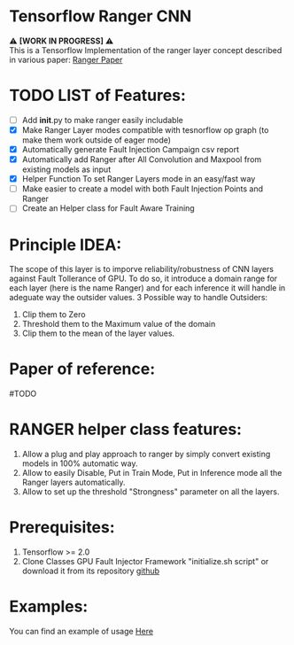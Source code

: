 # Tensorflow Ranger CNN
:warning: **[WORK IN PROGRESS]** :warning:\
This is a Tensorflow Implementation of the ranger layer concept described in various paper:
[Ranger Paper](https://arxiv.org/pdf/2003.13874.pdf)
# TODO LIST of Features:
- [ ] Add __init__.py to make ranger easily includable
- [x] Make Ranger Layer modes compatible with tesnorflow op graph (to make them work outside of eager mode)
- [x] Automatically generate Fault Injection Campaign csv report
- [x] Automatically add Ranger after All Convolution and Maxpool from existing models as input
- [x] Helper Function To set Ranger Layers mode in an easy/fast way
- [ ] Make easier to create a model with both Fault Injection Points and Ranger
- [ ] Create an Helper class for Fault Aware Training

# Principle IDEA:
The scope of this layer is to imporve reliability/robustness of CNN layers against Fault Tollerance of GPU.
To do so, it introduce a domain range for each layer (here is the name Ranger) and for each inference it will handle in adeguate way the outsider values.
3 Possible way to handle Outsiders:
1. Clip them to Zero
2. Threshold them to the Maximum value of the domain
3. Clip them to the mean of the layer values.
   
# Paper of reference:
#TODO

# RANGER helper class features:
1. Allow a plug and play approach to ranger by simply convert existing models in 100% automatic way.
2. Allow to easily Disable, Put in Train Mode, Put in Inference mode all the Ranger layers automatically.
3. Allow to set up the threshold "Strongness" parameter on all the layers.

# Prerequisites:
1. Tensorflow >= 2.0
2. Clone Classes GPU Fault Injector Framework "initialize.sh script" or download it from its repository [github](https://github.com/D4De/classes/tree/dev)


# Examples:

You can find an example of usage [Here](./examples/usage_example.py)
